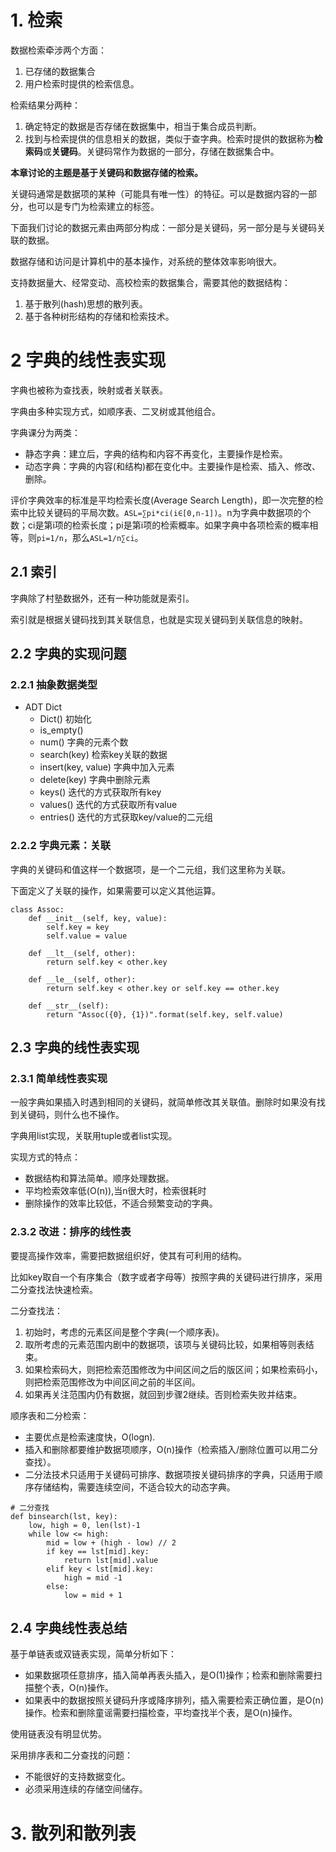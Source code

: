 # 1. 检索

数据检索牵涉两个方面：
1. 已存储的数据集合
2. 用户检索时提供的检索信息。

检索结果分两种：
1. 确定特定的数据是否存储在数据集中，相当于集合成员判断。
2. 找到与检索提供的信息相关的数据，类似于查字典。检索时提供的数据称为**检索码**或**关键码**。关键码常作为数据的一部分，存储在数据集合中。

**本章讨论的主题是基于关键码和数据存储的检索。**

关键码通常是数据项的某种（可能具有唯一性）的特征。可以是数据内容的一部分，也可以是专门为检索建立的标签。

下面我们讨论的数据元素由两部分构成：一部分是关键码，另一部分是与关键码关联的数据。

数据存储和访问是计算机中的基本操作，对系统的整体效率影响很大。

支持数据量大、经常变动、高校检索的数据集合，需要其他的数据结构：
1. 基于散列(hash)思想的散列表。
2. 基于各种树形结构的存储和检索技术。

# 2 字典的线性表实现

字典也被称为查找表，映射或者关联表。

字典由多种实现方式，如顺序表、二叉树或其他组合。

字典课分为两类：
* 静态字典：建立后，字典的结构和内容不再变化，主要操作是检索。
* 动态字典：字典的内容(和结构)都在变化中。主要操作是检索、插入、修改、删除。

评价字典效率的标准是平均检索长度(Average Search Length)，即一次完整的检索中比较关键码的平局次数。`ASL=∑pi*ci(i∈[0,n-1])`。n为字典中数据项的个数；ci是第i项的检索长度；pi是第i项的检索概率。如果字典中各项检索的概率相等，则`pi=1/n`，那么`ASL=1/n∑ci`。

## 2.1 索引
字典除了村塾数据外，还有一种功能就是索引。

索引就是根据关键码找到其关联信息，也就是实现关键码到关联信息的映射。

## 2.2 字典的实现问题

### 2.2.1 抽象数据类型
* ADT Dict
    * Dict() 初始化
    * is_empty() 
    * num() 字典的元素个数
    * search(key)  检索key关联的数据
    * insert(key, value) 字典中加入元素
    * delete(key) 字典中删除元素
    * keys() 迭代的方式获取所有key
    * values() 迭代的方式获取所有value
    * entries() 迭代的方式获取key/value的二元组


### 2.2.2 字典元素：关联
字典的关键码和值这样一个数据项，是一个二元组，我们这里称为关联。

下面定义了关联的操作，如果需要可以定义其他运算。
```
class Assoc:
    def __init__(self, key, value):
        self.key = key
        self.value = value
        
    def __lt__(self, other):
        return self.key < other.key
        
    def __le__(self, other):
        return self.key < other.key or self.key == other.key
        
    def __str__(self):
        return "Assoc({0}, {1})".format(self.key, self.value)
```

## 2.3 字典的线性表实现

### 2.3.1 简单线性表实现
一般字典如果插入时遇到相同的关键码，就简单修改其关联值。删除时如果没有找到关键码，则什么也不操作。


字典用list实现，关联用tuple或者list实现。

实现方式的特点：
* 数据结构和算法简单。顺序处理数据。
* 平均检索效率低(O(n)),当n很大时，检索很耗时
* 删除操作的效率比较低，不适合频繁变动的字典。


### 2.3.2 改进：排序的线性表
要提高操作效率，需要把数据组织好，使其有可利用的结构。

比如key取自一个有序集合（数字或者字母等）按照字典的关键码进行排序，采用二分查找法快速检索。

二分查找法：
1. 初始时，考虑的元素区间是整个字典(一个顺序表)。
2. 取所考虑的元素范围内剧中的数据项，该项与关键码比较，如果相等则表结束。
3. 如果检索码大，则把检索范围修改为中间区间之后的版区间；如果检索码小，则把检索范围修改为中间区间之前的半区间。
4. 如果再关注范围内仍有数据，就回到步骤2继续。否则检索失败并结束。

顺序表和二分检索：
* 主要优点是检索速度快，O(logn).
* 插入和删除都要维护数据项顺序，O(n)操作（检索插入/删除位置可以用二分查找）。
* 二分法技术只适用于关键码可排序、数据项按关键码排序的字典，只适用于顺序存储结构，需要连续空间，不适合较大的动态字典。

```
# 二分查找
def binsearch(lst, key):
    low, high = 0, len(lst)-1
    while low <= high:
        mid = low + (high - low) // 2
        if key == lst[mid].key:
            return lst[mid].value
        elif key < lst[mid].key:
            high = mid -1
        else:
            low = mid + 1

```

## 2.4 字典线性表总结
基于单链表或双链表实现，简单分析如下：
* 如果数据项任意排序，插入简单再表头插入，是O(1)操作；检索和删除需要扫描整个表，O(n)操作。
* 如果表中的数据按照关键码升序或降序排列，插入需要检索正确位置，是O(n)操作。检索和删除童谣需要扫描检查，平均查找半个表，是O(n)操作。

使用链表没有明显优势。

采用排序表和二分查找的问题：
* 不能很好的支持数据变化。
* 必须采用连续的存储空间储存。


# 3. 散列和散列表
